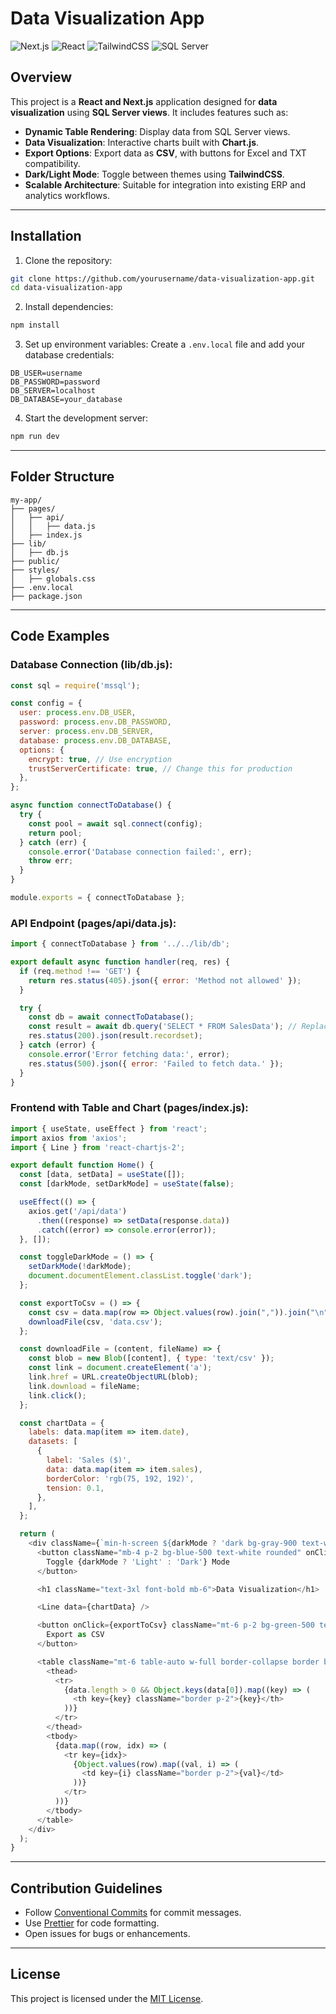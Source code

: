 # Data Visualization App

![Next.js](https://img.shields.io/badge/Framework-Next.js-000000?style=for-the-badge&logo=nextdotjs) ![React](https://img.shields.io/badge/Library-React-61DAFB?style=for-the-badge&logo=react) ![TailwindCSS](https://img.shields.io/badge/CSS-TailwindCSS-38B2AC?style=for-the-badge&logo=tailwindcss) ![SQL Server](https://img.shields.io/badge/Database-SQL%20Server-CC2927?style=for-the-badge&logo=microsoftsqlserver)

## Overview
This project is a **React and Next.js** application designed for **data visualization** using **SQL Server views**. It includes features such as:

- **Dynamic Table Rendering**: Display data from SQL Server views.
- **Data Visualization**: Interactive charts built with **Chart.js**.
- **Export Options**: Export data as **CSV**, with buttons for Excel and TXT compatibility.
- **Dark/Light Mode**: Toggle between themes using **TailwindCSS**.
- **Scalable Architecture**: Suitable for integration into existing ERP and analytics workflows.

---

## Installation
1. Clone the repository:
```bash
git clone https://github.com/yourusername/data-visualization-app.git
cd data-visualization-app
```

2. Install dependencies:
```bash
npm install
```

3. Set up environment variables:
Create a `.env.local` file and add your database credentials:
```
DB_USER=username
DB_PASSWORD=password
DB_SERVER=localhost
DB_DATABASE=your_database
```

4. Start the development server:
```bash
npm run dev
```

---

## Folder Structure
```
my-app/
├── pages/
│   ├── api/
│   │   ├── data.js
│   ├── index.js
├── lib/
│   ├── db.js
├── public/
├── styles/
│   ├── globals.css
├── .env.local
├── package.json
```

---

## Code Examples

### Database Connection (**lib/db.js**):
```javascript
const sql = require('mssql');

const config = {
  user: process.env.DB_USER,
  password: process.env.DB_PASSWORD,
  server: process.env.DB_SERVER,
  database: process.env.DB_DATABASE,
  options: {
    encrypt: true, // Use encryption
    trustServerCertificate: true, // Change this for production
  },
};

async function connectToDatabase() {
  try {
    const pool = await sql.connect(config);
    return pool;
  } catch (err) {
    console.error('Database connection failed:', err);
    throw err;
  }
}

module.exports = { connectToDatabase };
```

### API Endpoint (**pages/api/data.js**):
```javascript
import { connectToDatabase } from '../../lib/db';

export default async function handler(req, res) {
  if (req.method !== 'GET') {
    return res.status(405).json({ error: 'Method not allowed' });
  }

  try {
    const db = await connectToDatabase();
    const result = await db.query('SELECT * FROM SalesData'); // Replace with your view
    res.status(200).json(result.recordset);
  } catch (error) {
    console.error('Error fetching data:', error);
    res.status(500).json({ error: 'Failed to fetch data.' });
  }
}
```

### Frontend with Table and Chart (**pages/index.js**):
```javascript
import { useState, useEffect } from 'react';
import axios from 'axios';
import { Line } from 'react-chartjs-2';

export default function Home() {
  const [data, setData] = useState([]);
  const [darkMode, setDarkMode] = useState(false);

  useEffect(() => {
    axios.get('/api/data')
      .then((response) => setData(response.data))
      .catch((error) => console.error(error));
  }, []);

  const toggleDarkMode = () => {
    setDarkMode(!darkMode);
    document.documentElement.classList.toggle('dark');
  };

  const exportToCsv = () => {
    const csv = data.map(row => Object.values(row).join(",")).join("\n");
    downloadFile(csv, 'data.csv');
  };

  const downloadFile = (content, fileName) => {
    const blob = new Blob([content], { type: 'text/csv' });
    const link = document.createElement('a');
    link.href = URL.createObjectURL(blob);
    link.download = fileName;
    link.click();
  };

  const chartData = {
    labels: data.map(item => item.date),
    datasets: [
      {
        label: 'Sales ($)',
        data: data.map(item => item.sales),
        borderColor: 'rgb(75, 192, 192)',
        tension: 0.1,
      },
    ],
  };

  return (
    <div className={`min-h-screen ${darkMode ? 'dark bg-gray-900 text-white' : 'bg-white text-black'} p-6`}>
      <button className="mb-4 p-2 bg-blue-500 text-white rounded" onClick={toggleDarkMode}>
        Toggle {darkMode ? 'Light' : 'Dark'} Mode
      </button>

      <h1 className="text-3xl font-bold mb-6">Data Visualization</h1>

      <Line data={chartData} />

      <button onClick={exportToCsv} className="mt-6 p-2 bg-green-500 text-white rounded">
        Export as CSV
      </button>

      <table className="mt-6 table-auto w-full border-collapse border border-gray-300">
        <thead>
          <tr>
            {data.length > 0 && Object.keys(data[0]).map((key) => (
              <th key={key} className="border p-2">{key}</th>
            ))}
          </tr>
        </thead>
        <tbody>
          {data.map((row, idx) => (
            <tr key={idx}>
              {Object.values(row).map((val, i) => (
                <td key={i} className="border p-2">{val}</td>
              ))}
            </tr>
          ))}
        </tbody>
      </table>
    </div>
  );
}
```

---

## Contribution Guidelines
- Follow [Conventional Commits](https://www.conventionalcommits.org/) for commit messages.
- Use [Prettier](https://prettier.io/) for code formatting.
- Open issues for bugs or enhancements.

---

## License
This project is licensed under the [MIT License](LICENSE).
